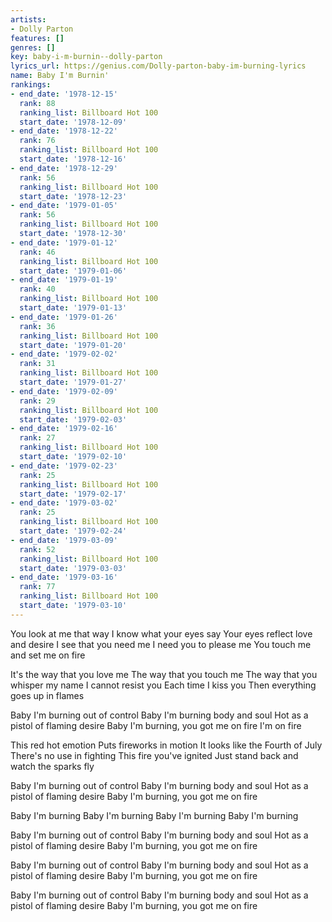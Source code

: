 ```yaml
---
artists:
- Dolly Parton
features: []
genres: []
key: baby-i-m-burnin--dolly-parton
lyrics_url: https://genius.com/Dolly-parton-baby-im-burning-lyrics
name: Baby I'm Burnin'
rankings:
- end_date: '1978-12-15'
  rank: 88
  ranking_list: Billboard Hot 100
  start_date: '1978-12-09'
- end_date: '1978-12-22'
  rank: 76
  ranking_list: Billboard Hot 100
  start_date: '1978-12-16'
- end_date: '1978-12-29'
  rank: 56
  ranking_list: Billboard Hot 100
  start_date: '1978-12-23'
- end_date: '1979-01-05'
  rank: 56
  ranking_list: Billboard Hot 100
  start_date: '1978-12-30'
- end_date: '1979-01-12'
  rank: 46
  ranking_list: Billboard Hot 100
  start_date: '1979-01-06'
- end_date: '1979-01-19'
  rank: 40
  ranking_list: Billboard Hot 100
  start_date: '1979-01-13'
- end_date: '1979-01-26'
  rank: 36
  ranking_list: Billboard Hot 100
  start_date: '1979-01-20'
- end_date: '1979-02-02'
  rank: 31
  ranking_list: Billboard Hot 100
  start_date: '1979-01-27'
- end_date: '1979-02-09'
  rank: 29
  ranking_list: Billboard Hot 100
  start_date: '1979-02-03'
- end_date: '1979-02-16'
  rank: 27
  ranking_list: Billboard Hot 100
  start_date: '1979-02-10'
- end_date: '1979-02-23'
  rank: 25
  ranking_list: Billboard Hot 100
  start_date: '1979-02-17'
- end_date: '1979-03-02'
  rank: 25
  ranking_list: Billboard Hot 100
  start_date: '1979-02-24'
- end_date: '1979-03-09'
  rank: 52
  ranking_list: Billboard Hot 100
  start_date: '1979-03-03'
- end_date: '1979-03-16'
  rank: 77
  ranking_list: Billboard Hot 100
  start_date: '1979-03-10'
---
```

You look at me that way
I know what your eyes say
Your eyes reflect love and desire
I see that you need me
I need you to please me
You touch me and set me on fire

It's the way that you love me
The way that you touch me
The way that you whisper my name
I cannot resist you
Each time I kiss you
Then everything goes up in flames

Baby I'm burning out of control
Baby I'm burning body and soul
Hot as a pistol of flaming desire
Baby I'm burning, you got me on fire
I'm on fire

This red hot emotion
Puts fireworks in motion
It looks like the Fourth of July
There's no use in fighting
This fire you've ignited
Just stand back and watch the sparks fly

Baby I'm burning out of control
Baby I'm burning body and soul
Hot as a pistol of flaming desire
Baby I'm burning, you got me on fire

Baby I'm burning
Baby I'm burning
Baby I'm burning
Baby I'm burning

Baby I'm burning out of control
Baby I'm burning body and soul
Hot as a pistol of flaming desire
Baby I'm burning, you got me on fire

Baby I'm burning out of control
Baby I'm burning body and soul
Hot as a pistol of flaming desire
Baby I'm burning, you got me on fire

Baby I'm burning out of control
Baby I'm burning body and soul
Hot as a pistol of flaming desire
Baby I'm burning, you got me on fire
